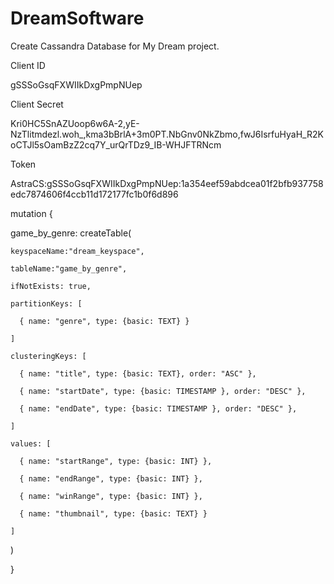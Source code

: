 # DreamSoftware

Create Cassandra Database for My Dream project.




Client ID

gSSSoGsqFXWIIkDxgPmpNUep
 
Client Secret

Kri0HC5SnAZUoop6w6A-2,yE-NzTlitmdezl.woh_,kma3bBrlA+3m0PT.NbGnv0NkZbmo,fwJ6IsrfuHyaH_R2KoCTJl5sOamBzZ2cq7Y_urQrTDz9_IB-WHJFTRNcm

 
Token

AstraCS:gSSSoGsqFXWIIkDxgPmpNUep:1a354eef59abdcea01f2bfb937758edc7874606f4ccb11d172177fc1b0f6d896


mutation {

  game_by_genre: createTable(
  
    keyspaceName:"dream_keyspace",
    
    tableName:"game_by_genre",
    
    ifNotExists: true,
    
    partitionKeys: [
    
      { name: "genre", type: {basic: TEXT} }
      
    ]
    
    clusteringKeys: [ 
    
	  { name: "title", type: {basic: TEXT}, order: "ASC" },
	  
      { name: "startDate", type: {basic: TIMESTAMP }, order: "DESC" },
      
	  { name: "endDate", type: {basic: TIMESTAMP }, order: "DESC" }, 
	  
    ]
    
    values: [
    
      { name: "startRange", type: {basic: INT} },
      
      { name: "endRange", type: {basic: INT} },
      
	  { name: "winRange", type: {basic: INT} },
	  
      { name: "thumbnail", type: {basic: TEXT} }
      
    ]
    
  )
  
}


